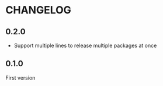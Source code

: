 # CHANGELOG

## 0.2.0

- Support multiple lines to release multiple packages at once

## 0.1.0

First version
